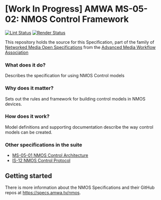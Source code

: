 # \[Work In Progress\] AMWA MS-05-02: NMOS Control Framework

[![Lint Status](https://github.com/AMWA-TV/ms-05-02/workflows/Lint/badge.svg)](https://github.com/AMWA-TV/ms-05-02/actions?query=workflow%3ALint)
[![Render Status](https://github.com/AMWA-TV/ms-05-02/workflows/Render/badge.svg)](https://github.com/AMWA-TV/ms-05-02/actions?query=workflow%3ARender)

This repository holds the source for this Specification, part of the family of [Networked Media Open Specifications](https://specs.amwa.tv/nmos) from the [Advanced Media Workflow Association](https://amwa.tv)

<!-- INTRO-START -->

### What does it do?

Describes the specification for using NMOS Control models

### Why does it matter?

Sets out the rules and framework for building control models in NMOS devices.

### How does it work?

Model definitions and supporting documentation describe the way control models can be created.

### Other specifications in the suite

- [MS-05-01 NMOS Control Architecture](https://specs.amwa.tv/ms-05-01)
- [IS-12 NMOS Control Protocol](https://specs.amwa.tv/is-12)

<!-- INTRO-END -->

## Getting started

There is more information about the NMOS Specifications and their GitHub repos at <https://specs.amwa.tv/nmos>.
